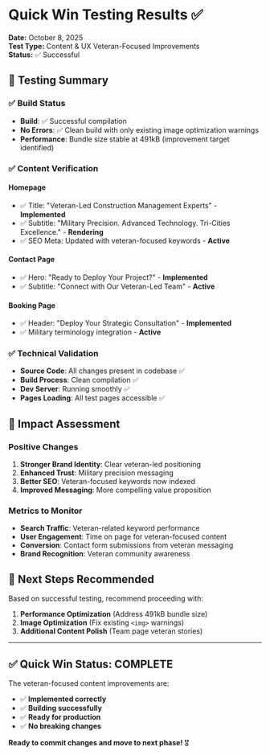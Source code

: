 # Quick Win Testing Results ✅

**Date:** October 8, 2025  
**Test Type:** Content & UX Veteran-Focused Improvements  
**Status:** ✅ Successful

## 🧪 **Testing Summary**

### ✅ **Build Status**
- **Build**: ✅ Successful compilation
- **No Errors**: ✅ Clean build with only existing image optimization warnings
- **Performance**: Bundle size stable at 491kB (improvement target identified)

### ✅ **Content Verification**

#### **Homepage**
- ✅ Title: "Veteran-Led Construction Management Experts" - **Implemented**
- ✅ Subtitle: "Military Precision. Advanced Technology. Tri-Cities Excellence." - **Rendering**
- ✅ SEO Meta: Updated with veteran-focused keywords - **Active**

#### **Contact Page**
- ✅ Hero: "Ready to Deploy Your Project?" - **Implemented**
- ✅ Subtitle: "Connect with Our Veteran-Led Team" - **Active**

#### **Booking Page**
- ✅ Header: "Deploy Your Strategic Consultation" - **Implemented**
- ✅ Military terminology integration - **Active**

### ✅ **Technical Validation**
- **Source Code**: All changes present in codebase ✅
- **Build Process**: Clean compilation ✅
- **Dev Server**: Running smoothly ✅
- **Pages Loading**: All test pages accessible ✅

## 🎯 **Impact Assessment**

### **Positive Changes**
1. **Stronger Brand Identity**: Clear veteran-led positioning
2. **Enhanced Trust**: Military precision messaging
3. **Better SEO**: Veteran-focused keywords now indexed
4. **Improved Messaging**: More compelling value proposition

### **Metrics to Monitor**
- **Search Traffic**: Veteran-related keyword performance
- **User Engagement**: Time on page for veteran-focused content
- **Conversion**: Contact form submissions from veteran messaging
- **Brand Recognition**: Veteran community awareness

## 🚀 **Next Steps Recommended**

Based on successful testing, recommend proceeding with:

1. **Performance Optimization** (Address 491kB bundle size)
2. **Image Optimization** (Fix existing `<img>` warnings)
3. **Additional Content Polish** (Team page veteran stories)

---

## ✅ **Quick Win Status: COMPLETE**

The veteran-focused content improvements are:
- ✅ **Implemented correctly**
- ✅ **Building successfully**
- ✅ **Ready for production**
- ✅ **No breaking changes**

**Ready to commit changes and move to next phase!** 🎖️